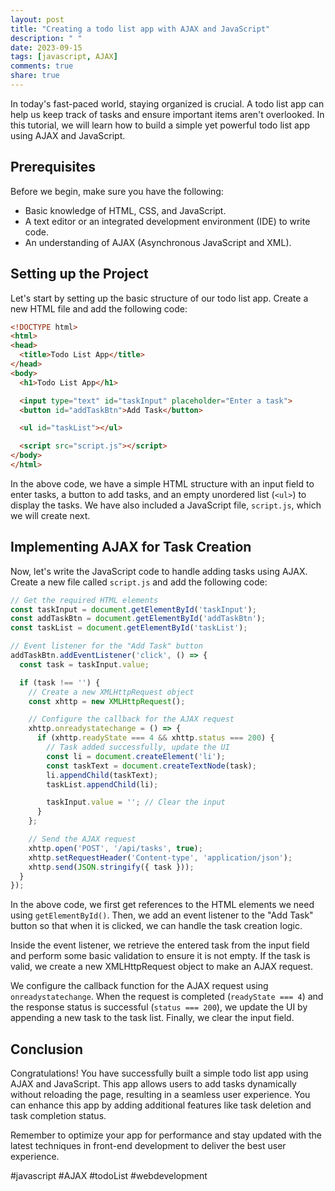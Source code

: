 ```yaml
---
layout: post
title: "Creating a todo list app with AJAX and JavaScript"
description: " "
date: 2023-09-15
tags: [javascript, AJAX]
comments: true
share: true
---
```


In today's fast-paced world, staying organized is crucial. A todo list app can help us keep track of tasks and ensure important items aren't overlooked. In this tutorial, we will learn how to build a simple yet powerful todo list app using AJAX and JavaScript.

## Prerequisites

Before we begin, make sure you have the following:

- Basic knowledge of HTML, CSS, and JavaScript.
- A text editor or an integrated development environment (IDE) to write code.
- An understanding of AJAX (Asynchronous JavaScript and XML).

## Setting up the Project

Let's start by setting up the basic structure of our todo list app. Create a new HTML file and add the following code:

```html
<!DOCTYPE html>
<html>
<head>
  <title>Todo List App</title>
</head>
<body>
  <h1>Todo List App</h1>

  <input type="text" id="taskInput" placeholder="Enter a task">
  <button id="addTaskBtn">Add Task</button>

  <ul id="taskList"></ul>

  <script src="script.js"></script>
</body>
</html>
```

In the above code, we have a simple HTML structure with an input field to enter tasks, a button to add tasks, and an empty unordered list (`<ul>`) to display the tasks. We have also included a JavaScript file, `script.js`, which we will create next.

## Implementing AJAX for Task Creation

Now, let's write the JavaScript code to handle adding tasks using AJAX. Create a new file called `script.js` and add the following code:

```javascript
// Get the required HTML elements
const taskInput = document.getElementById('taskInput');
const addTaskBtn = document.getElementById('addTaskBtn');
const taskList = document.getElementById('taskList');

// Event listener for the "Add Task" button
addTaskBtn.addEventListener('click', () => {
  const task = taskInput.value;

  if (task !== '') {
    // Create a new XMLHttpRequest object
    const xhttp = new XMLHttpRequest();

    // Configure the callback for the AJAX request
    xhttp.onreadystatechange = () => {
      if (xhttp.readyState === 4 && xhttp.status === 200) {
        // Task added successfully, update the UI
        const li = document.createElement('li');
        const taskText = document.createTextNode(task);
        li.appendChild(taskText);
        taskList.appendChild(li);

        taskInput.value = ''; // Clear the input
      }
    };

    // Send the AJAX request
    xhttp.open('POST', '/api/tasks', true);
    xhttp.setRequestHeader('Content-type', 'application/json');
    xhttp.send(JSON.stringify({ task }));
  }
});
```

In the above code, we first get references to the HTML elements we need using `getElementById()`. Then, we add an event listener to the "Add Task" button so that when it is clicked, we can handle the task creation logic.

Inside the event listener, we retrieve the entered task from the input field and perform some basic validation to ensure it is not empty. If the task is valid, we create a new XMLHttpRequest object to make an AJAX request.

We configure the callback function for the AJAX request using `onreadystatechange`. When the request is completed (`readyState === 4`) and the response status is successful (`status === 200`), we update the UI by appending a new task to the task list. Finally, we clear the input field.

## Conclusion

Congratulations! You have successfully built a simple todo list app using AJAX and JavaScript. This app allows users to add tasks dynamically without reloading the page, resulting in a seamless user experience. You can enhance this app by adding additional features like task deletion and task completion status.

Remember to optimize your app for performance and stay updated with the latest techniques in front-end development to deliver the best user experience.

#javascript #AJAX #todoList #webdevelopment